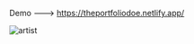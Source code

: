 Demo ---> https://theportfoliodoe.netlify.app/

![artist](https://user-images.githubusercontent.com/100964607/174467175-21692587-8821-453c-8d93-bd9bdf7f2044.png)
